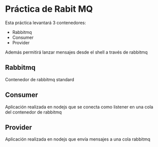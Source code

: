 # Práctica de Rabit MQ

Esta práctica levantará 3 contenedores:

- Rabbitmq
- Consumer
- Provider

Además permitirá lanzar mensajes desde el shell a través de rabbitmq

## Rabbitmq
Contenedor de rabbitmq standard

## Consumer
Aplicación realizada en nodejs que se conecta como listener en una cola del contenedor de rabbitmq

## Provider
Aplicación realizada en nodejs que envía mensajes a una cola rabbitmq
